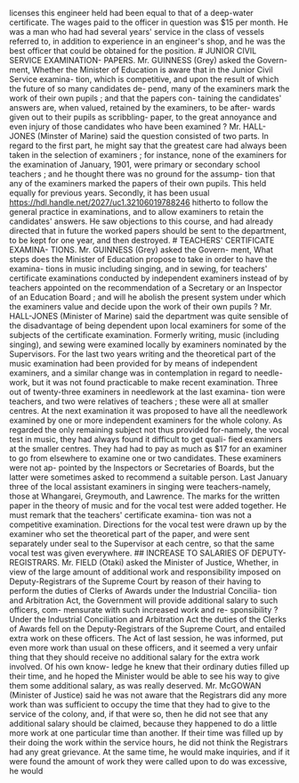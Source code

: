 licenses this engineer held had been equal to that of a deep-water certificate. The wages paid to the officer in question was $15 per month. He was a man who had had several years' service in the class of vessels referred to, in addition to experience in an engineer's shop, and he was the best officer that could be obtained for the position. # JUNIOR CIVIL SERVICE EXAMINATION- PAPERS. Mr. GUINNESS (Grey) asked the Govern- ment, Whether the Minister of Education is aware that in the Junior Civil Service examina- tion, which is competitive, and upon the result of which the future of so many candidates de- pend, many of the examiners mark the work of their own pupils ; and that the papers con- taining the candidates' answers are, when valued, retained by the examiners, to be after- wards given out to their pupils as scribbling- paper, to the great annoyance and even injury of those candidates who have been examined ? Mr. HALL-JONES (Minster of Marine) said the question consisted of two parts. In regard to the first part, he might say that the greatest care had always been taken in the selection of examiners ; for instance, none of the examiners for the examination of January, 1901, were primary or secondary school teachers ; and he thought there was no ground for the assump- tion that any of the examiners marked the papers of their own pupils. This held equally for previous years. Secondly, it has been usual https://hdl.handle.net/2027/uc1.32106019788246 hitherto to follow the general practice in examinations, and to allow examiners to retain the candidates' answers. He saw objections to this course, and had already directed that in future the worked papers should be sent to the department, to be kept for one year, and then destroyed. # TEACHERS' CERTIFICATE EXAMINA- TIONS. Mr. GUINNESS (Grey) asked the Govern- ment, What steps does the Minister of Education propose to take in order to have the examina- tions in music including singing, and in sewing, for teachers' certificate examinations conducted by independent examiners instead of by teachers appointed on the recommendation of a Secretary or an Inspector of an Education Board ; and will he abolish the present system under which the examiners value and decide upon the work of their own pupils ? Mr. HALL-JONES (Minister of Marine) said the department was quite sensible of the disadvantage of being dependent upon local examiners for some of the subjects of the certificate examination. Formerly writing, music (including singing), and sewing were examined locally by examiners nominated by the Supervisors. For the last two years writing and the theoretical part of the music examination had been provided for by means of independent examiners, and a similar change was in contemplation in regard to needle- work, but it was not found practicable to make recent examination. Three out of twenty-three examiners in needlework at the last examina- tion were teachers, and two were relatives of teachers ; these were all at smaller centres. At the next examination it was proposed to have all the needlework examined by one or more independent examiners for the whole colony. As regarded the only remaining subject not thus provided for-namely, the vocal test in music, they had always found it difficult to get quali- fied examiners at the smaller centres. They had had to pay as much as $17 for an examiner to go from elsewhere to examine one or two candidates. These examiners were not ap- pointed by the Inspectors or Secretaries of Boards, but the latter were sometimes asked to recommend a suitable person. Last January three of the local assistant examiners in singing were teachers-namely, those at Whangarei, Greymouth, and Lawrence. The marks for the written paper in the theory of music and for the vocal test were added together. He must remark that the teachers' certificate examina- tion was not a competitive examination. Directions for the vocal test were drawn up by the examiner who set the theoretical part of the paper, and were sent separately under seal to the Supervisor at each centre, so that the same vocal test was given everywhere. ## INCREASE TO SALARIES OF DEPUTY- REGISTRARS. Mr. FIELD (Otaki) asked the Minister of Justice, Whether, in view of the large amount of additional work and responsibility imposed on Deputy-Registrars of the Supreme Court by reason of their having to perform the duties of Clerks of Awards under the Industrial Concilia- tion and Arbitration Act, the Government will provide additional salary to such officers, com- mensurate with such increased work and re- sponsibility ? Under the Industrial Conciliation and Arbitration Act the duties of the Clerks of Awards fell on the Deputy-Registrars of the Supreme Court, and entailed extra work on these officers. The Act of last session, he was informed, put even more work than usual on these officers, and it seemed a very unfair thing that they should receive no additional salary for the extra work involved. Of his own know- ledge he knew that their ordinary duties filled up their time, and he hoped the Minister would be able to see his way to give them some additional salary, as was really deserved. Mr. McGOWAN (Minister of Justice) said he was not aware that the Registrars did any more work than was sufficient to occupy the time that they had to give to the service of the colony, and, if that were so, then he did not see that any additional salary should be claimed, because they happened to do a little more work at one particular time than another. If their time was filled up by their doing the work within the service hours, he did not think the Registrars had any great grievance. At the same time, he would make inquiries, and if it were found the amount of work they were called upon to do was excessive, he would 